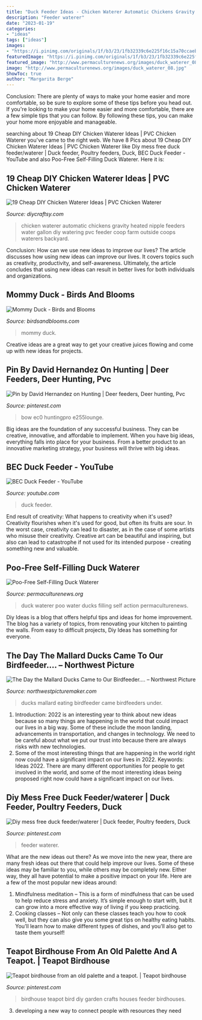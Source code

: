 ```yaml
---
title: "Duck Feeder Ideas - Chicken Waterer Automatic Chickens Gravity Heated Nipple Feeders Water Gallon Diy Watering Pvc Feeder Coop Farm Outside Coops Waterers Backyard"
description: "Feeder waterer"
date: "2023-01-19"
categories:
- "ideas"
tags: ["ideas"]
images:
- "https://i.pinimg.com/originals/1f/b3/23/1fb32339c6e225f16c15a70ccaebd410.jpg"
featuredImage: "https://i.pinimg.com/originals/1f/b3/23/1fb32339c6e225f16c15a70ccaebd410.jpg"
featured_image: "http://www.permaculturenews.org/images/duck_waterer_08.jpg"
image: "http://www.permaculturenews.org/images/duck_waterer_08.jpg"
ShowToc: true
author: "Margarita Berge"
---
```



Conclusion: There are plenty of ways to make your home easier and more comfortable, so be sure to explore some of these tips before you head out.
If you're looking to make your home easier and more comfortable, there are a few simple tips that you can follow. By following these tips, you can make your home more enjoyable and manageable.

	

		
searching about 19 Cheap DIY Chicken Waterer Ideas | PVC Chicken Waterer you've came to the right web. We have 8 Pics about 19 Cheap DIY Chicken Waterer Ideas | PVC Chicken Waterer like Diy mess free duck feeder/waterer | Duck feeder, Poultry feeders, Duck, BEC Duck Feeder - YouTube and also Poo-Free Self-Filling Duck Waterer. Here it is:
		
    
## 19 Cheap DIY Chicken Waterer Ideas | PVC Chicken Waterer

<img loading=lazy src="https://cdn.diycraftsy.com/wp-content/uploads/2019/08/Automatic-Heated-Chicken-Waterer-Nipple-Gravity.jpg" onerror="this.onerror=null;this.src='https://tse2.mm.bing.net/th?id=OIP.v1IDH6mmryLGi8ag9v6xrgHaJ4&amp;pid=15.1';" alt="19 Cheap DIY Chicken Waterer Ideas | PVC Chicken Waterer">

_Source: diycraftsy.com_

>chicken waterer automatic chickens gravity heated nipple feeders water gallon diy watering pvc feeder coop farm outside coops waterers backyard. 

	

Conclusion: How can we use new ideas to improve our lives?
The article discusses how using new ideas can improve our lives. It covers topics such as creativity, productivity, and self-awareness. Ultimately, the article concludes that using new ideas can result in better lives for both individuals and organizations.

    
## Mommy Duck - Birds And Blooms

<img loading=lazy src="http://www.birdsandblooms.com/wp-content/uploads/2015/05/IMG_1987.jpg" onerror="this.onerror=null;this.src='https://tse2.mm.bing.net/th?id=OIP.sPdEmjXqauWWBJYJ2erhDwHaE7&amp;pid=15.1';" alt="Mommy Duck - Birds and Blooms">

_Source: birdsandblooms.com_

>mommy duck. 

	

Creative ideas are a great way to get your creative juices flowing and come up with new ideas for projects.

    
## Pin By David Hernandez On Hunting | Deer Feeders, Deer Hunting, Pvc

<img loading=lazy src="https://i.pinimg.com/originals/61/32/0f/61320f179e9f5faae7f3b3c20b09ba78.jpg" onerror="this.onerror=null;this.src='https://tse1.mm.bing.net/th?id=OIP.lIY1RIqkcYR8bM2bX-6y1QHaJ4&amp;pid=15.1';" alt="Pin by David Hernandez on Hunting | Deer feeders, Deer hunting, Pvc">

_Source: pinterest.com_

>bow ec0 huntingpro e255lounge. 

	

Big ideas are the foundation of any successful business. They can be creative, innovative, and affordable to implement. When you have big ideas, everything falls into place for your business. From a better product to an innovative marketing strategy, your business will thrive with big ideas.

    
## BEC Duck Feeder - YouTube

<img loading=lazy src="https://i.ytimg.com/vi/IxwR2DZAwYI/maxresdefault.jpg" onerror="this.onerror=null;this.src='https://tse3.mm.bing.net/th?id=OIP.VW1ZICM_7T5EPnAayfZJ4AHaEK&amp;pid=15.1';" alt="BEC Duck Feeder - YouTube">

_Source: youtube.com_

>duck feeder. 

	

End result of creativity: What happens to creativity when it's used?
Creativity flourishes when it's used for good, but often its fruits are sour. In the worst case, creativity can lead to disaster, as in the case of some artists who misuse their creativity. Creative art can be beautiful and inspiring, but also can lead to catastrophe if not used for its intended purpose - creating something new and valuable.

    
## Poo-Free Self-Filling Duck Waterer

<img loading=lazy src="http://www.permaculturenews.org/images/duck_waterer_08.jpg" onerror="this.onerror=null;this.src='https://tse1.mm.bing.net/th?id=OIP.v1joRk5-YcHibu28ocBQ_gHaFn&amp;pid=15.1';" alt="Poo-Free Self-Filling Duck Waterer">

_Source: permaculturenews.org_

>duck waterer poo water ducks filling self action permaculturenews. 

	

Diy Ideas is a blog that offers helpful tips and ideas for home improvement. The blog has a variety of topics, from renovating your kitchen to painting the walls. From easy to difficult projects, Diy Ideas has something for everyone.

    
## The Day The Mallard Ducks Came To Our Birdfeeder…. – Northwest Picture

<img loading=lazy src="http://www.northwestpicturemaker.com/wp-content/uploads/2015/06/IMG_0836-mallard-ducks-at-birdfeeder.jpg" onerror="this.onerror=null;this.src='https://tse1.mm.bing.net/th?id=OIP.__lex3qXE3QGhxLIv9J0fwHaE8&amp;pid=15.1';" alt="The Day the Mallard Ducks Came to Our Birdfeeder…. – Northwest Picture">

_Source: northwestpicturemaker.com_

>ducks mallard eating birdfeeder came birdfeeders under. 

	

1) Introduction: 2022 is an interesting year to think about new ideas because so many things are happening in the world that could impact our lives in a big way. Some of these include the moon landing, advancements in transportation, and changes in technology. We need to be careful about what we put our trust into because there are always risks with new technologies.
2) Some of the most interesting things that are happening in the world right now could have a significant impact on our lives in 2022. Keywords: Ideas 2022. There are many different opportunities for people to get involved in the world, and some of the most interesting ideas being proposed right now could have a significant impact on our lives.

    
## Diy Mess Free Duck Feeder/waterer | Duck Feeder, Poultry Feeders, Duck

<img loading=lazy src="https://i.pinimg.com/736x/a4/ff/35/a4ff351be56ee50ad96a052336f53eae--duck-feeders-duck-feeder-diy.jpg" onerror="this.onerror=null;this.src='https://tse3.mm.bing.net/th?id=OIP.uR1IQUs0IAtVjsGEkBNCLQHaGE&amp;pid=15.1';" alt="Diy mess free duck feeder/waterer | Duck feeder, Poultry feeders, Duck">

_Source: pinterest.com_

>feeder waterer. 

	

What are the new ideas out there?
As we move into the new year, there are many fresh ideas out there that could help improve our lives. Some of these ideas may be familiar to you, while others may be completely new. Either way, they all have potential to make a positive impact on your life. Here are a few of the most popular new ideas around: 
1. Mindfulness meditation – This is a form of mindfulness that can be used to help reduce stress and anxiety. It’s simple enough to start with, but it can grow into a more effective way of living if you keep practicing. 
2. Cooking classes – Not only can these classes teach you how to cook well, but they can also give you some great tips on healthy eating habits. You’ll learn how to make different types of dishes, and you’ll also get to taste them yourself!

    
## Teapot Birdhouse From An Old Palette And A Teapot. | Teapot Birdhouse

<img loading=lazy src="https://i.pinimg.com/originals/1f/b3/23/1fb32339c6e225f16c15a70ccaebd410.jpg" onerror="this.onerror=null;this.src='https://tse3.mm.bing.net/th?id=OIP.JOpOzTx73vCZWbb9cwZfCgHaJ4&amp;pid=15.1';" alt="Teapot birdhouse from an old palette and a teapot. | Teapot birdhouse">

_Source: pinterest.com_

>birdhouse teapot bird diy garden crafts houses feeder birdhouses. 

	

3. developing a new way to connect people with resources they need 

